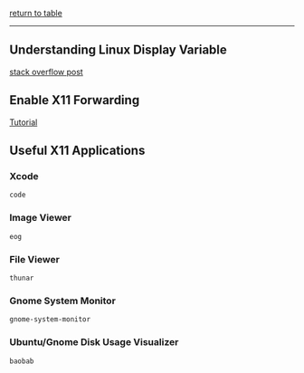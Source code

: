 [return to table](../README.md)

---


## Understanding Linux Display Variable
[stack overflow post](https://stackoverflow.com/questions/20947681/understanding-linux-display-variable)


## Enable X11 Forwarding
[Tutorial](https://tutorials.rc.nectar.org.au/x11forwarding/02-enable-x11-on-virtual-machine)



## Useful X11 Applications

### Xcode
```
code
```

### Image Viewer
```
eog
```

### File Viewer
```
thunar
```

### Gnome System Monitor
```
gnome-system-monitor
```

### Ubuntu/Gnome Disk Usage Visualizer
```
baobab
```

